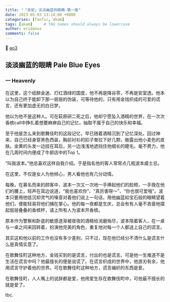 ```yaml
---
title: "「赤安」淡淡幽蓝的眼睛-第一章"
date: 2023-05-03 13:14:00 +0800
categories: [fanfic, akam]
tags: [akam]     # TAG names should always be lowercase
author: eridanus
comments: false
---
```


🩵 [ao3](https://archiveofourown.org/works/46925473)  

## 淡淡幽蓝的眼睛 Pale Blue Eyes

### 一 Heavenly

在这里，这个纸醉金迷、灯红酒绿的国度，他不再是降谷零，不再是安室透。他本以为自己终于能卸下那一层层的伪装，可等待他的，只有用金钱织成的可爱的谎言，还有更加虚无的白日梦。

他以为他不是这种人。可在萩原研二死之后，他却宁愿坠入酒精的世界，在一次次香槟call中挣扎着想要麻痹自己的记忆，抽取不属于自己的快乐和幸福。

至于他是怎么来到歌舞伎町的这段记忆，早已随着酒精沉到了记忆深处。回过神来，自己已经身穿黑色西装，胸前衬衫的扣子耷拉下好几颗，敞露出他小麦色的皮肤。金黄的头发一边挂在耳后，另一边浅浅地遮挡住他细长的睫毛。毫不费力，他在几周时间内便成了牛郎店中的Top 1。

“叫我波本。”他总喜欢这样自我介绍。于是指名他的客人常常点几瓶波本威士忌。

在这里，不仅是女人为他倾心，男人看他也有几分动情。

每晚，在慕名而来的顾客中，波本一次又一次地一手捧起他们的脸颊，一手挽在他们的腰上，轻声在耳边说道，“我也喜欢你”、“真厉害呀～”、“你也很可爱哦”。波本只要用他低沉却灵气的嗓音对着他们说上一句话，用他幽蓝如宝石般的眼睛望着他们，便能轻易将他们捕在掌心。他的每一夜都是生庆，总会有有人毫不吝啬地摆起层层叠叠的香槟杯，请上所有人为波本开香槟。

原本作为警察和卧底的敏感逐渐被夜夜的酒精给消磨殆尽，波本陪着客人，在一桌与一桌之间来回转着，扮演他完美的角色，重复地对每一个人都送上自己的谎言。

其实这和他以前的工作也没有多少差别，只不过，现在他已经分不清什么是谎言什么是真情实意了。

在歌舞伎町这种地方，金钱买到的是谎言，付出的也是谎言。可是他一生难道不是生活在谎言中吗？他最擅长的便是说谎了。在谎言织成的世界中，他游刃有余，他用谎言守护着他的世界。可在歌舞伎町这种地方，谎言编织的东西是爱。

在歌舞伎町，人人嘴上的说辞都是爱，他用爱生存在歌舞伎町中，可他最不擅长的就是爱了。

tbc.
